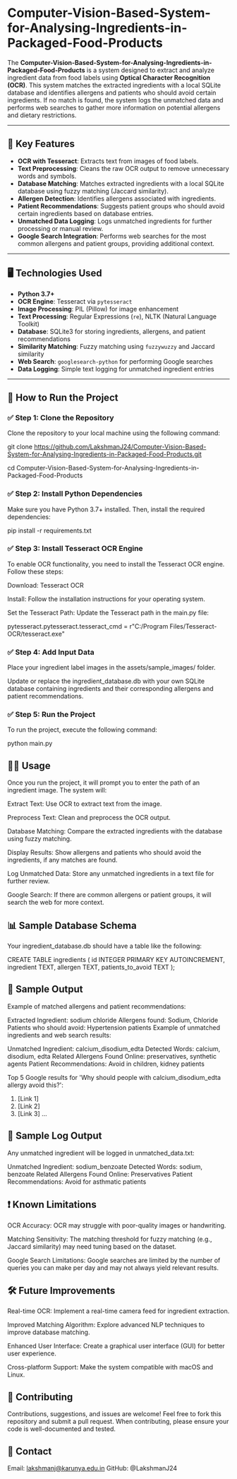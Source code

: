 # Computer-Vision-Based-System-for-Analysing-Ingredients-in-Packaged-Food-Products

The **Computer-Vision-Based-System-for-Analysing-Ingredients-in-Packaged-Food-Products** is a system designed to extract and analyze ingredient data from food labels using **Optical Character Recognition (OCR)**. This system matches the extracted ingredients with a local SQLite database and identifies allergens and patients who should avoid certain ingredients. If no match is found, the system logs the unmatched data and performs web searches to gather more information on potential allergens and dietary restrictions.

---

## 📌 Key Features

- **OCR with Tesseract**: Extracts text from images of food labels.
- **Text Preprocessing**: Cleans the raw OCR output to remove unnecessary words and symbols.
- **Database Matching**: Matches extracted ingredients with a local SQLite database using fuzzy matching (Jaccard similarity).
- **Allergen Detection**: Identifies allergens associated with ingredients.
- **Patient Recommendations**: Suggests patient groups who should avoid certain ingredients based on database entries.
- **Unmatched Data Logging**: Logs unmatched ingredients for further processing or manual review.
- **Google Search Integration**: Performs web searches for the most common allergens and patient groups, providing additional context.

---

## 🖥️ Technologies Used

- **Python 3.7+**
- **OCR Engine**: Tesseract via `pytesseract`
- **Image Processing**: PIL (Pillow) for image enhancement
- **Text Processing**: Regular Expressions (`re`), NLTK (Natural Language Toolkit)
- **Database**: SQLite3 for storing ingredients, allergens, and patient recommendations
- **Similarity Matching**: Fuzzy matching using `fuzzywuzzy` and Jaccard similarity
- **Web Search**: `googlesearch-python` for performing Google searches
- **Data Logging**: Simple text logging for unmatched ingredient entries

---

## 🚀 How to Run the Project

### ✅ Step 1: Clone the Repository

Clone the repository to your local machine using the following command:

git clone https://github.com/LakshmanJ24/Computer-Vision-Based-System-for-Analysing-Ingredients-in-Packaged-Food-Products.git

cd Computer-Vision-Based-System-for-Analysing-Ingredients-in-Packaged-Food-Products

### ✅ Step 2: Install Python Dependencies
Make sure you have Python 3.7+ installed. Then, install the required dependencies:

pip install -r requirements.txt

### ✅ Step 3: Install Tesseract OCR Engine
To enable OCR functionality, you need to install the Tesseract OCR engine. Follow these steps:

Download: Tesseract OCR

Install: Follow the installation instructions for your operating system.

Set the Tesseract Path: Update the Tesseract path in the main.py file:

pytesseract.pytesseract.tesseract_cmd = r"C:/Program Files/Tesseract-OCR/tesseract.exe"

### ✅ Step 4: Add Input Data
Place your ingredient label images in the assets/sample_images/ folder.

Update or replace the ingredient_database.db with your own SQLite database containing ingredients and their corresponding allergens and patient recommendations.

### ✅ Step 5: Run the Project
To run the project, execute the following command:

python main.py

## 🧑‍💻 Usage
Once you run the project, it will prompt you to enter the path of an ingredient image. The system will:

Extract Text: Use OCR to extract text from the image.

Preprocess Text: Clean and preprocess the OCR output.

Database Matching: Compare the extracted ingredients with the database using fuzzy matching.

Display Results: Show allergens and patients who should avoid the ingredients, if any matches are found.

Log Unmatched Data: Store any unmatched ingredients in a text file for further review.

Google Search: If there are common allergens or patient groups, it will search the web for more context.

## 📊 Sample Database Schema
Your ingredient_database.db should have a table like the following:

CREATE TABLE ingredients (
    id INTEGER PRIMARY KEY AUTOINCREMENT,
    ingredient TEXT,
    allergen TEXT,
    patients_to_avoid TEXT
);

## 💾 Sample Output
Example of matched allergens and patient recommendations:

Extracted Ingredient: sodium chloride
Allergens found: Sodium, Chloride
Patients who should avoid: Hypertension patients
Example of unmatched ingredients and web search results:

Unmatched Ingredient: calcium_disodium_edta
Detected Words: calcium, disodium, edta
Related Allergens Found Online: preservatives, synthetic agents
Patient Recommendations: Avoid in children, kidney patients

Top 5 Google results for 'Why should people with calcium_disodium_edta allergy avoid this?':
1. [Link 1]
2. [Link 2]
3. [Link 3]
...

## 🧪 Sample Log Output
Any unmatched ingredient will be logged in unmatched_data.txt:

Unmatched Ingredient: sodium_benzoate
Detected Words: sodium, benzoate
Related Allergens Found Online: Preservatives
Patient Recommendations: Avoid for asthmatic patients

## ❗ Known Limitations
OCR Accuracy: OCR may struggle with poor-quality images or handwriting.

Matching Sensitivity: The matching threshold for fuzzy matching (e.g., Jaccard similarity) may need tuning based on the dataset.

Google Search Limitations: Google searches are limited by the number of queries you can make per day and may not always yield relevant results.

## 🛠️ Future Improvements
Real-time OCR: Implement a real-time camera feed for ingredient extraction.

Improved Matching Algorithm: Explore advanced NLP techniques to improve database matching.

Enhanced User Interface: Create a graphical user interface (GUI) for better user experience.

Cross-platform Support: Make the system compatible with macOS and Linux.

## 🙌 Contributing
Contributions, suggestions, and issues are welcome! Feel free to fork this repository and submit a pull request. When contributing, please ensure your code is well-documented and tested.

## 📧 Contact
Email: lakshmanj@karunya.edu.in
GitHub: @LakshmanJ24
